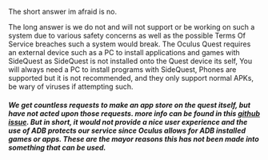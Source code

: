 The short answer im afraid is no.

The long answer is we do not and will not support or be working on such a system due to various safety concerns as well as the possible Terms Of Service breaches such a system would break. The Oculus Quest requires an external device such as a PC to install applications and games with SideQuest as SideQuest is not installed onto the Quest device its self, You will always need a PC to install programs with SideQuest, Phones are supported but it is not recommended, and they only support normal APKs, be wary of viruses if attempting such.

##### We get countless requests to make an app store on the quest itself, but have not acted upon those requests. more info can be found in this [github issue](https://github.com/the-expanse/SideQuest/issues/409#issuecomment-592418360). But in short, it would not provide a nice user experience and the use of ADB protects our service since Oculus allows for ADB installed games or apps. These are the mayor reasons this has not been made into something that can be used.
